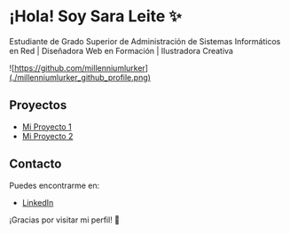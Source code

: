# ¡Hola! Soy Sara Leite ✨

Estudiante de Grado Superior de Administración de Sistemas Informáticos en Red | Diseñadora Web en Formación | Ilustradora Creativa

![https://github.com/millenniumlurker](./millenniumlurker_github_profile.png)

## Proyectos

- [Mi Proyecto 1](https://github.com/lurker/proyecto1)
- [Mi Proyecto 2](https://github.com/lurker/proyecto2)

## Contacto

Puedes encontrarme en:
- [LinkedIn](https://www.linkedin.com/in/lurker)

¡Gracias por visitar mi perfil! 🚀
